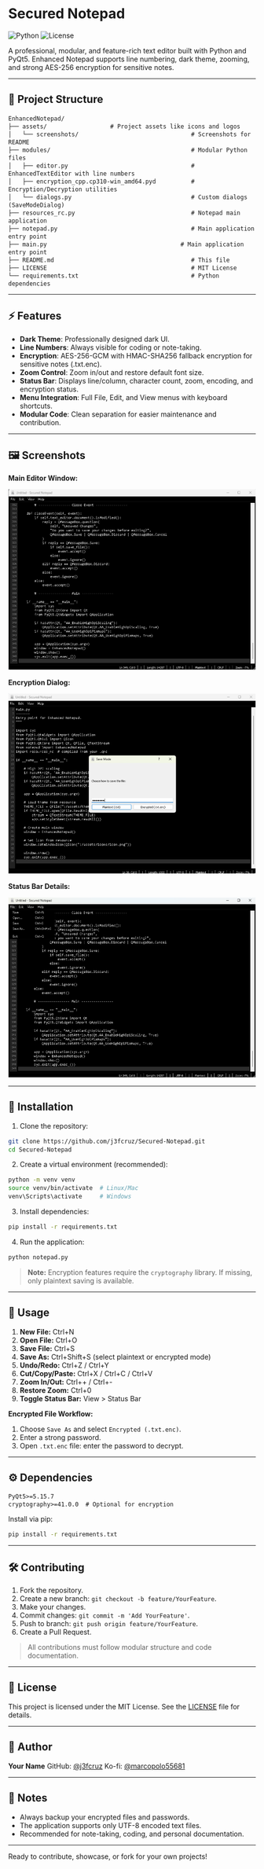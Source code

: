 # Secured Notepad

![Python](https://img.shields.io/badge/python-3.10+-blue) ![License](https://img.shields.io/badge/license-MIT-green)

A professional, modular, and feature-rich text editor built with Python and PyQt5. Enhanced Notepad supports line numbering, dark theme, zooming, and strong AES-256 encryption for sensitive notes.

---

## 📂 Project Structure

```
EnhancedNotepad/
├── assets/                  # Project assets like icons and logos
│   └── screenshots/                                # Screenshots for README
├── modules/                                        # Modular Python files
│   ├── editor.py                                   # EnhancedTextEditor with line numbers
│   ├── encryption_cpp.cp310-win_amd64.pyd          # Encryption/Decryption utilities
│   └── dialogs.py                                  # Custom dialogs (SaveModeDialog)
├── resources_rc.py                                 # Notepad main application
├── notepad.py                                      # Main application entry point
├── main.py                                      # Main application entry point
├── README.md                                       # This file
├── LICENSE                                         # MIT License
└── requirements.txt                                # Python dependencies
```

---

## ⚡ Features

* **Dark Theme**: Professionally designed dark UI.
* **Line Numbers**: Always visible for coding or note-taking.
* **Encryption**: AES-256-GCM with HMAC-SHA256 fallback encryption for sensitive notes (.txt.enc).
* **Zoom Control**: Zoom in/out and restore default font size.
* **Status Bar**: Displays line/column, character count, zoom, encoding, and encryption status.
* **Menu Integration**: Full File, Edit, and View menus with keyboard shortcuts.
* **Modular Code**: Clean separation for easier maintenance and contribution.

---

## 🖼 Screenshots

**Main Editor Window:**

![Editor Screenshot](assets/screenshots/Sample1.png)

**Encryption Dialog:**

![Encryption Screenshot](assets/screenshots/encryption.png)

**Status Bar Details:**

![Status Bar Screenshot](assets/screenshots/Sample2.png)

---

## 🚀 Installation

1. Clone the repository:

```bash
git clone https://github.com/j3fcruz/Secured-Notepad.git
cd Secured-Notepad
```

2. Create a virtual environment (recommended):

```bash
python -m venv venv
source venv/bin/activate  # Linux/Mac
venv\Scripts\activate     # Windows
```

3. Install dependencies:

```bash
pip install -r requirements.txt
```

4. Run the application:

```bash
python notepad.py
```

> **Note:** Encryption features require the `cryptography` library. If missing, only plaintext saving is available.

---

## 📝 Usage

1. **New File:** Ctrl+N
2. **Open File:** Ctrl+O
3. **Save File:** Ctrl+S
4. **Save As:** Ctrl+Shift+S (select plaintext or encrypted mode)
5. **Undo/Redo:** Ctrl+Z / Ctrl+Y
6. **Cut/Copy/Paste:** Ctrl+X / Ctrl+C / Ctrl+V
7. **Zoom In/Out:** Ctrl++ / Ctrl+-
8. **Restore Zoom:** Ctrl+0
9. **Toggle Status Bar:** View > Status Bar

**Encrypted File Workflow:**

1. Choose `Save As` and select `Encrypted (.txt.enc)`.
2. Enter a strong password.
3. Open `.txt.enc` file: enter the password to decrypt.

---

## ⚙ Dependencies

```text
PyQt5>=5.15.7
cryptography>=41.0.0  # Optional for encryption
```

Install via pip:

```bash
pip install -r requirements.txt
```

---

## 🛠 Contributing

1. Fork the repository.
2. Create a new branch: `git checkout -b feature/YourFeature`.
3. Make your changes.
4. Commit changes: `git commit -m 'Add YourFeature'`.
5. Push to branch: `git push origin feature/YourFeature`.
6. Create a Pull Request.

> All contributions must follow modular structure and code documentation.

---

## 📜 License

This project is licensed under the MIT License. See the [LICENSE](LICENSE) file for details.

---

## 👤 Author

**Your Name**
GitHub: [@j3fcruz](https://github.com/j3fcruz)
Ko-fi: [@marcopolo55681](https://ko-fi.com/marcopolo55681)

---

## 🔑 Notes

* Always backup your encrypted files and passwords.
* The application supports only UTF-8 encoded text files.
* Recommended for note-taking, coding, and personal documentation.

---

Ready to contribute, showcase, or fork for your own projects!

